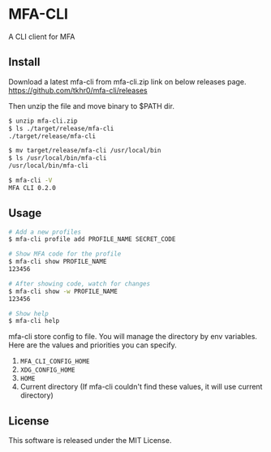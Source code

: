 # MFA-CLI
A CLI client for MFA


## Install
Download a latest mfa-cli from mfa-cli.zip link on below releases page.
https://github.com/tkhr0/mfa-cli/releases

Then unzip the file and move binary to $PATH dir.

```sh
$ unzip mfa-cli.zip
$ ls ./target/release/mfa-cli
./target/release/mfa-cli

$ mv target/release/mfa-cli /usr/local/bin
$ ls /usr/local/bin/mfa-cli
/usr/local/bin/mfa-cli

$ mfa-cli -V
MFA CLI 0.2.0
```


## Usage
```sh
# Add a new profiles
$ mfa-cli profile add PROFILE_NAME SECRET_CODE

# Show MFA code for the profile
$ mfa-cli show PROFILE_NAME
123456

# After showing code, watch for changes
$ mfa-cli show -w PROFILE_NAME
123456

# Show help
$ mfa-cli help
```

mfa-cli store config to file.
You will manage the directory by env variables.
Here are the values and priorities you can specify.
1. `MFA_CLI_CONFIG_HOME`
1. `XDG_CONFIG_HOME`
1. `HOME`
1. Current directory
   (If mfa-cli couldn't find these values, it will use current directory)

## License
This software is released under the MIT License.
